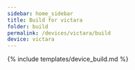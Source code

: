 ```yaml
---
sidebar: home_sidebar
title: Build for victara
folder: build
permalink: /devices/victara/build
device: victara
---
```

{% include templates/device_build.md %}
